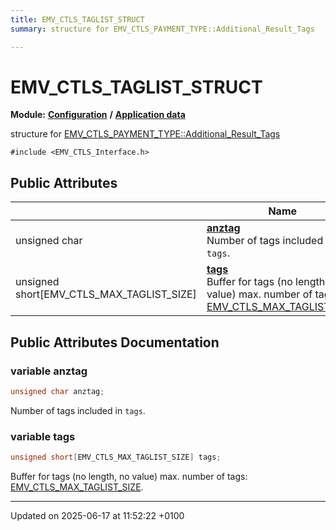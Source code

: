 ```yaml
---
title: EMV_CTLS_TAGLIST_STRUCT
summary: structure for EMV_CTLS_PAYMENT_TYPE::Additional_Result_Tags

---
```


# EMV_CTLS_TAGLIST_STRUCT

**Module:** **[Configuration](group___a_d_k___c_o_n_f_i_g_u_r_a_t_i_o_n.md)** **/** **[Application data](group___d_e_f___c_o_n_f___a_p_p_l_i.md)**



structure for [EMV_CTLS_PAYMENT_TYPE::Additional_Result_Tags](struct_e_m_v___c_t_l_s___p_a_y_m_e_n_t___s_t_r_u_c_t.md#variable-additional-result-tags)


`#include <EMV_CTLS_Interface.h>`

## Public Attributes

|                | Name           |
| -------------- | -------------- |
| unsigned char | **[anztag](struct_e_m_v___c_t_l_s___t_a_g_l_i_s_t___s_t_r_u_c_t.md#variable-anztag)** <br>Number of tags included in `tags`.  |
| unsigned short[EMV_CTLS_MAX_TAGLIST_SIZE] | **[tags](struct_e_m_v___c_t_l_s___t_a_g_l_i_s_t___s_t_r_u_c_t.md#variable-tags)** <br>Buffer for tags (no length, no value)    max. number of tags: [EMV_CTLS_MAX_TAGLIST_SIZE]().  |

## Public Attributes Documentation

### variable anztag

```cpp
unsigned char anztag;
```

Number of tags included in `tags`. 

### variable tags

```cpp
unsigned short[EMV_CTLS_MAX_TAGLIST_SIZE] tags;
```

Buffer for tags (no length, no value)    max. number of tags: [EMV_CTLS_MAX_TAGLIST_SIZE](). 

-------------------------------

Updated on 2025-06-17 at 11:52:22 +0100